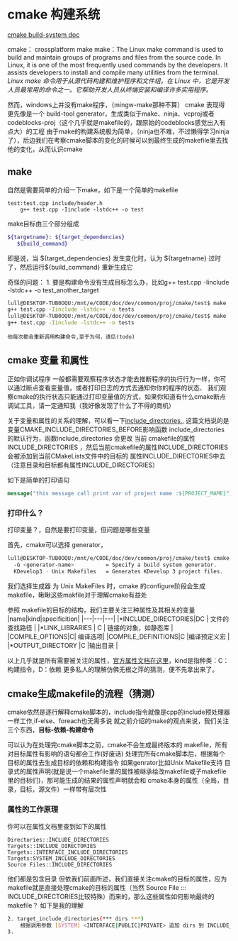 
# cmake 构建系统

[cmake build-system doc](https://cmake.org/cmake/help/latest/manual/cmake-buildsystem.7.html)

cmake： crossplatform make
make：The Linux make command is used to build and maintain groups of programs and files from the source code. In Linux, it is one of the most frequently used commands by the developers. It assists developers to install and compile many utilities from the terminal. *Linux make 命令用于从源代码构建和维护程序和文件组。在 Linux 中，它是开发人员最常用的命令之一。它帮助开发人员从终端安装和编译许多实用程序。*

然而，windows上并没有make程序，（mingw-make那种不算）
cmake 表现得更先像是一个 build-tool generator，生成类似于make、ninja、vcproj或者codeblocks-proj（这个几乎就是makefile的，跟原始的codeblocks感觉出入有点大）的工程
由于make的构建系统极为简单，（ninja也不难，不过懒得学习ninja了），后边我们在考察cmake脚本的变化的时候可以到最终生成的makefile里去找他的变化，从而认识cmake

## make
自然是需要简单的介绍一下make，如下是一个简单的makefile

```make
test:test.cpp include/header.h
	g++ test.cpp -Iinclude -lstdc++ -o test
```
make目标由三个部分组成
```bash
${targetname}: ${target_dependencies}
   ${build_command}
```
即是说，当 \${target_dependencies} 发生变化时，认为 \${targetname} 过时了，然后运行\${build_command} 重新生成它

奇怪的问题：
    1. 要是构建命令没有生成目标怎么办，比如g++ test.cpp -Iinclude -lstdc++ -o test_another_target
```bash
lull@DESKTOP-TUB0OQU:/mnt/e/CODE/doc/dev/common/proj/cmake/test$ make
g++ test.cpp -Iinclude -lstdc++ -o tests
lull@DESKTOP-TUB0OQU:/mnt/e/CODE/doc/dev/common/proj/cmake/test$ make
g++ test.cpp -Iinclude -lstdc++ -o tests
```
    他每次都会重新调用构建命令,至于为何，请见(todo)


## cmake 变量 和属性
正如你调试程序 一般都需要观察程序状态才能去推断程序的执行行为一样，你可以通过断点查看变量值，或者打印日志的方式去通知你你的程序的状态、
我们观察cmake的执行状态只能通过打印变量值的方式，如果你知道有什么cmake断点调试工具，请一定通知我（我好像发现了什么了不得的商机）

关于变量和属性的关系的理解，可以看一下[include_directories.](https://cmake.org/cmake/help/latest/command/include_directories.html#command:include_directories), 这篇文档说的是变量CMAKE_INCLUDE_DIRECTORIES_BEFORE影响函数 include_directories 的默认行为，函数include_directories 会更改 当前 cmakefile的属性INCLUDE_DIRECTORIES ，然后当前cmakefile的属性INCLUDE_DIRECTORIES会被添加到当前CMakeLists文件中的目标的 属性INCLUDE_DIRECTORIES中去（注意目录和目标都有属性INCLUDE_DIRECTORIES）

如下是简单的打印语句
```cmake
message("this message call print var of project name :${PROJECT_MAME}")
```
### 打印什么？
打印变量？，自然是要打印变量，但问题是哪些变量

首先，cmake可以选择 generator，
```bash
lull@DESKTOP-TUB0OQU:/mnt/e/CODE/doc/dev/common/proj/cmake/test$ cmake --help |grep generator
  -G <generator-name>          = Specify a build system generator.
  KDevelop3 - Unix Makefiles   = Generates KDevelop 3 project files.
```
我们选择生成器 为 Unix MakeFiles 时，cmake 的configure阶段会生成makefile，瞅瞅这些makfile对于理解cmake有益处

参照 makefile的目标的结构，我们主要关注三种属性及其相关的变量
|name|kind|specificition|
|---|---|---|
|*INCLUDE_DIRECTORIES|DC | 文件的查找路径 |
|*LINK_LIBRARIES  | C |  链接的对象，如静态库  |
|COMPILE_OPTIONS|C| 编译选项|
|COMPILE_DEFINITIONS|C  |编译预定义宏   |
|*OUTPUT_DIRECTORY  |C  |输出目录   |

以上几乎就是所有需要被关注的属性，[官方属性文档在这里](https://cmake.org/cmake/help/latest/manual/cmake-properties.7.html)，kind是指种类：C：构建指令，D：依赖
更多私人的理解仿佛无根之萍的猜测，便不先拿出来了。

## cmake生成makefile的流程（猜测）

cmake依然是逐行解释cmake脚本的，include指令就像是cpp的include预处理器一样工作,if-else、foreach也无需多说
就之前介绍的make的观点来说，我们关注三个东西，**目标-依赖-构建命令**

可以认为在处理完cmake脚本之前，cmake不会生成最终版本的 makefile，所有对目标属性有影响的语句都会工作(好废话)
处理完所有cmake脚本后，根据每个目标的属性去生成目标的依赖和构建指令
如果genrator比如Unix Makefile支持 目录式的属性声明(就是说一个makefile里的属性被继承给改makefile或子makefile里的目标们)，那可能生成的结果的属性声明就会和 cmake本身的属性（全局，目录，目标，源文件）一样带有层次性

### 属性的工作原理

你可以在属性文档里查到如下的属性
```
Directories::INCLUDE_DIRECTORIES
Targets::INCLUDE_DIRECTORIES
Targets::INTERFACE_INCLUDE_DIRECTORIES
Targets:SYSTEM_INCLUDE_DIRECTORIES
Source Files::INCLUDE_DIRECTORIES
```
他们都是包含目录
但依我们前面所述，我们直接关注cmake的目标的属性，应为makefile就是直接处理cmake的目标的属性（当然 Source File ::: INCLUDE_DIRECTORIES比较特殊）而来的，那么这些属性如何影响最终的makefile？ 如下是我的理解
```bash
2. target_include_directories(*** dirs ***)
    根据调用参数 [SYSTEM] <INTERFACE|PUBLIC|PRIVATE> 追加 dirs 到 INCLUDE_DIRECTORIES | INTERFACE_INCLUDE_DIRECTORIES | INTERFACE_SYSTEM_INCLUDE_DIRECTORIES
3. 

```
